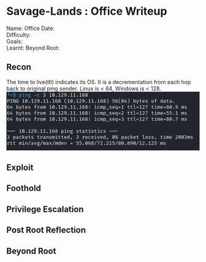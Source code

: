 # Savage-Lands : Office Writeup

Name: Office
Date:  
Difficulty:  
Goals:  
Learnt:
Beyond Root:

## Recon

The time to live(ttl) indicates its OS. It is a decrementation from each hop back to original ping sender. Linux is < 64, Windows is < 128.
![ping](Screenshots/ping.png)
	
## Exploit

## Foothold

## Privilege Escalation

## Post Root Reflection

## Beyond Root


